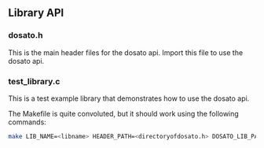 ## Library API

### dosato.h

This is the main header files for the dosato api. Import this file to use the dosato api.

### test_library.c

This is a test example library that demonstrates how to use the dosato api. <br>

The Makefile is quite convoluted, but it should work using the following commands:
```bash
make LIB_NAME=<libname> HEADER_PATH=<directoryofdosato.h> DOSATO_LIB_PATH=<pathofdosatolib>
```